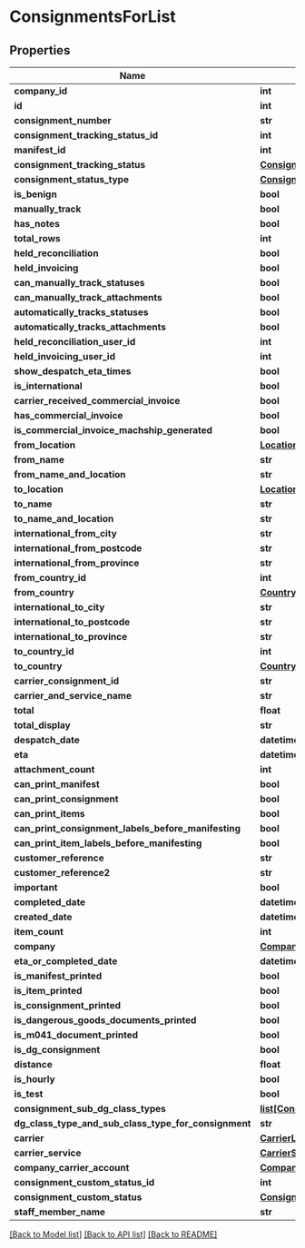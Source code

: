 # ConsignmentsForList

## Properties
Name | Type | Description | Notes
------------ | ------------- | ------------- | -------------
**company_id** | **int** |  | [optional] 
**id** | **int** |  | [optional] 
**consignment_number** | **str** |  | [optional] 
**consignment_tracking_status_id** | **int** |  | [optional] 
**manifest_id** | **int** |  | [optional] 
**consignment_tracking_status** | [**ConsignmentTrackingStatus**](ConsignmentTrackingStatus.md) |  | [optional] 
**consignment_status_type** | [**ConsignmentStatusType**](ConsignmentStatusType.md) |  | [optional] 
**is_benign** | **bool** |  | [optional] 
**manually_track** | **bool** |  | [optional] 
**has_notes** | **bool** |  | [optional] 
**total_rows** | **int** |  | [optional] 
**held_reconciliation** | **bool** |  | [optional] 
**held_invoicing** | **bool** |  | [optional] 
**can_manually_track_statuses** | **bool** |  | [optional] 
**can_manually_track_attachments** | **bool** |  | [optional] 
**automatically_tracks_statuses** | **bool** |  | [optional] 
**automatically_tracks_attachments** | **bool** |  | [optional] 
**held_reconciliation_user_id** | **int** |  | [optional] 
**held_invoicing_user_id** | **int** |  | [optional] 
**show_despatch_eta_times** | **bool** |  | [optional] 
**is_international** | **bool** |  | [optional] 
**carrier_received_commercial_invoice** | **bool** |  | [optional] 
**has_commercial_invoice** | **bool** |  | [optional] 
**is_commercial_invoice_machship_generated** | **bool** |  | [optional] 
**from_location** | [**Location**](Location.md) |  | [optional] 
**from_name** | **str** |  | [optional] 
**from_name_and_location** | **str** |  | [optional] 
**to_location** | [**Location**](Location.md) |  | [optional] 
**to_name** | **str** |  | [optional] 
**to_name_and_location** | **str** |  | [optional] 
**international_from_city** | **str** |  | [optional] 
**international_from_postcode** | **str** |  | [optional] 
**international_from_province** | **str** |  | [optional] 
**from_country_id** | **int** |  | [optional] 
**from_country** | [**Country**](Country.md) |  | [optional] 
**international_to_city** | **str** |  | [optional] 
**international_to_postcode** | **str** |  | [optional] 
**international_to_province** | **str** |  | [optional] 
**to_country_id** | **int** |  | [optional] 
**to_country** | [**Country**](Country.md) |  | [optional] 
**carrier_consignment_id** | **str** |  | [optional] 
**carrier_and_service_name** | **str** |  | [optional] 
**total** | **float** |  | [optional] 
**total_display** | **str** |  | [optional] 
**despatch_date** | **datetime** |  | [optional] 
**eta** | **datetime** |  | [optional] 
**attachment_count** | **int** |  | [optional] 
**can_print_manifest** | **bool** |  | [optional] 
**can_print_consignment** | **bool** |  | [optional] 
**can_print_items** | **bool** |  | [optional] 
**can_print_consignment_labels_before_manifesting** | **bool** |  | [optional] 
**can_print_item_labels_before_manifesting** | **bool** |  | [optional] 
**customer_reference** | **str** |  | [optional] 
**customer_reference2** | **str** |  | [optional] 
**important** | **bool** |  | [optional] 
**completed_date** | **datetime** |  | [optional] 
**created_date** | **datetime** |  | [optional] 
**item_count** | **int** |  | [optional] 
**company** | [**CompanyLite**](CompanyLite.md) |  | [optional] 
**eta_or_completed_date** | **datetime** |  | [optional] 
**is_manifest_printed** | **bool** |  | [optional] 
**is_item_printed** | **bool** |  | [optional] 
**is_consignment_printed** | **bool** |  | [optional] 
**is_dangerous_goods_documents_printed** | **bool** |  | [optional] 
**is_m041_document_printed** | **bool** |  | [optional] 
**is_dg_consignment** | **bool** |  | [optional] 
**distance** | **float** |  | [optional] 
**is_hourly** | **bool** |  | [optional] 
**is_test** | **bool** |  | [optional] 
**consignment_sub_dg_class_types** | [**list[ConsignmentSubDgClassTypes]**](ConsignmentSubDgClassTypes.md) |  | [optional] 
**dg_class_type_and_sub_class_type_for_consignment** | **str** |  | [optional] 
**carrier** | [**CarrierLite**](CarrierLite.md) |  | [optional] 
**carrier_service** | [**CarrierServiceLite**](CarrierServiceLite.md) |  | [optional] 
**company_carrier_account** | [**CompanyCarrierAccountLite**](CompanyCarrierAccountLite.md) |  | [optional] 
**consignment_custom_status_id** | **int** |  | [optional] 
**consignment_custom_status** | [**ConsignmentCustomStatus**](ConsignmentCustomStatus.md) |  | [optional] 
**staff_member_name** | **str** |  | [optional] 

[[Back to Model list]](../README.md#documentation-for-models) [[Back to API list]](../README.md#documentation-for-api-endpoints) [[Back to README]](../README.md)

